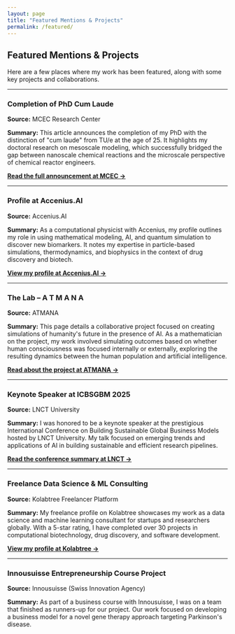 ```yaml
---
layout: page
title: "Featured Mentions & Projects"
permalink: /featured/
---
```


## Featured Mentions & Projects

Here are a few places where my work has been featured, along with some key projects and collaborations.

***

### Completion of PhD Cum Laude

**Source:** MCEC Research Center

**Summary:** This article announces the completion of my PhD with the distinction of "cum laude" from TU/e at the age of 25. It highlights my doctoral research on mesoscale modeling, which successfully bridged the gap between nanoscale chemical reactions and the microscale perspective of chemical reactor engineers.

[**Read the full announcement at MCEC &rarr;**](https://mcec-researchcenter.nl/completion-of-phd-cum-laude-dr-aditya-sengar/)

***

### Profile at Accenius.AI

**Source:** Accenius.AI

**Summary:** As a computational physicist with Accenius, my profile outlines my role in using mathematical modeling, AI, and quantum simulation to discover new biomarkers. It notes my expertise in particle-based simulations, thermodynamics, and biophysics in the context of drug discovery and biotech.

[**View my profile at Accenius.AI &rarr;**](https://accenius.ai/dr-aditya-sengar/)

***

### The Lab – A T M A N A

**Source:** ATMANA

**Summary:** This page details a collaborative project focused on creating simulations of humanity's future in the presence of AI. As a mathematician on the project, my work involved simulating outcomes based on whether human consciousness was focused internally or externally, exploring the resulting dynamics between the human population and artificial intelligence.

[**Read about the project at ATMANA &rarr;**](https://atmana.net/the-lab)

***

### Keynote Speaker at ICBSGBM 2025

**Source:** LNCT University

**Summary:** I was honored to be a keynote speaker at the prestigious International Conference on Building Sustainable Global Business Models hosted by LNCT University. My talk focused on emerging trends and applications of AI in building sustainable and efficient research pipelines.

[**Read the conference summary at LNCT &rarr;**](https://lnct.ac.in/lnct-hosts-prestigious-international-conference-on-building-sustainable-global-business-models/)

***

### Freelance Data Science & ML Consulting

**Source:** Kolabtree Freelancer Platform

**Summary:** My freelance profile on Kolabtree showcases my work as a data science and machine learning consultant for startups and researchers globally. With a 5-star rating, I have completed over 30 projects in computational biotechnology, drug discovery, and software development.

[**View my profile at Kolabtree &rarr;**](https://www.kolabtree.com/find-an-expert/aditya-s.27618)

***

### Innousuisse Entrepreneurship Course Project

**Source:** Innousuisse (Swiss Innovation Agency)

**Summary:** As part of a business course with Innousuisse, I was on a team that finished as runners-up for our project. Our work focused on developing a business model for a novel gene therapy approach targeting Parkinson's disease.
